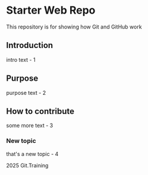 # Starter Web Repo

This repository is for showing how Git and GitHub work

## Introduction

intro text - 1

## Purpose

purpose text - 2

## How to contribute

some more text - 3

### New topic

that's a new topic - 4

2025 Git.Training